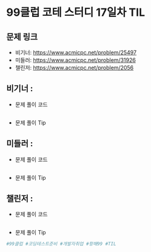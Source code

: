 # 99클럽 코테 스터디 17일차 TIL

## 문제 링크
- 비기너: https://www.acmicpc.net/problem/25497
- 미들러: https://www.acmicpc.net/problem/31926
- 챌린저: https://www.acmicpc.net/problem/2056


## 비기너 : 

* 문제 풀이 코드

    ```python

    ```

* 문제 풀이 Tip



## 미들러 : 

* 문제 풀이 코드

    ```python

    ```

* 문제 풀이 Tip



## 챌린저 : 

* 문제 풀이 코드

    ```python

    ```

* 문제 풀이 Tip



```python
#99클럽 #코딩테스트준비 #개발자취업 #항해99 #TIL
```